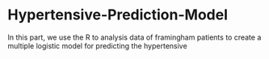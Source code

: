 # Hypertensive-Prediction-Model
In this part, we use the R to analysis data of framingham patients to create a multiple logistic model for predicting the hypertensive
